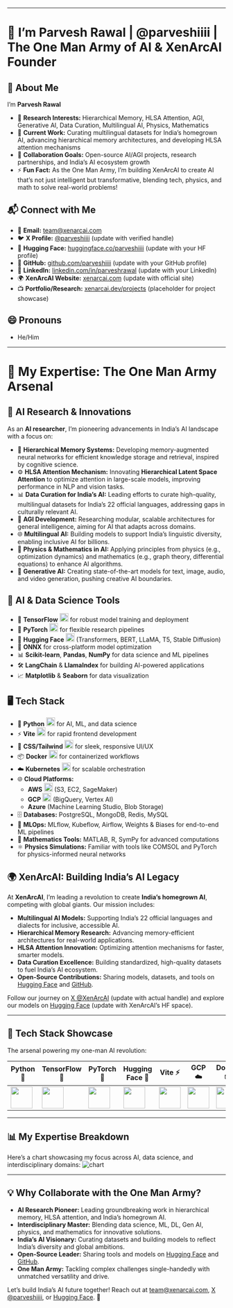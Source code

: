 
---

# 👋 I’m Parvesh Rawal | @parveshiiii | The One Man Army of AI & XenArcAI Founder

## 🌌 About Me
I’m **Parvesh Rawal**

- 🌟 **Research Interests:** Hierarchical Memory, HLSA Attention, AGI, Generative AI, Data Curation, Multilingual AI, Physics, Mathematics  
- 🌱 **Current Work:** Curating multilingual datasets for India’s homegrown AI, advancing hierarchical memory architectures, and developing HLSA attention mechanisms  
- 🤝 **Collaboration Goals:** Open-source AI/AGI projects, research partnerships, and India’s AI ecosystem growth  
- ⚡ **Fun Fact:** As the One Man Army, I’m building XenArcAI to create AI that’s not just intelligent but transformative, blending tech, physics, and math to solve real-world problems!  

## 📬 Connect with Me
- 📧 **Email:** [team@xenarcai.com](mailto:team@xenarcai.com)  
- 🐦 **X Profile:** [@parveshiiii](https://x.com/parveshiiii) (update with verified handle)  
- 🤗 **Hugging Face:** [huggingface.co/parveshiiii](https://huggingface.co) (update with your HF profile)  
- 🐙 **GitHub:** [github.com/parveshiiii](https://github.com) (update with your GitHub profile)  
- 🔗 **LinkedIn:** [linkedin.com/in/parveshrawal](https://linkedin.com) (update with your LinkedIn)  
- 🌍 **XenArcAI Website:** [xenarcai.com](https://xenarcai.com) (update with official site)  
- 📺 **Portfolio/Research:** [xenarcai.dev/projects](https://xenarcai.com) (placeholder for project showcase)  

## 😄 Pronouns
- He/Him

---

# 🤖 My Expertise: The One Man Army Arsenal

## 🌟 AI Research & Innovations
As an **AI researcher**, I’m pioneering advancements in India’s AI landscape with a focus on:  
- 🧠 **Hierarchical Memory Systems:** Developing memory-augmented neural networks for efficient knowledge storage and retrieval, inspired by cognitive science.  
- ⚙️ **HLSA Attention Mechanism:** Innovating **Hierarchical Latent Space Attention** to optimize attention in large-scale models, improving performance in NLP and vision tasks.  
- 📊 **Data Curation for India’s AI:** Leading efforts to curate high-quality, multilingual datasets for India’s 22 official languages, addressing gaps in culturally relevant AI.  
- 🚀 **AGI Development:** Researching modular, scalable architectures for general intelligence, aiming for AI that adapts across domains.  
- 🌐 **Multilingual AI:** Building models to support India’s linguistic diversity, enabling inclusive AI for billions.  
- 🔬 **Physics & Mathematics in AI:** Applying principles from physics (e.g., optimization dynamics) and mathematics (e.g., graph theory, differential equations) to enhance AI algorithms.  
- 🎨 **Generative AI:** Creating state-of-the-art models for text, image, audio, and video generation, pushing creative AI boundaries.  

## 🔧 AI & Data Science Tools
- 🔷 **TensorFlow** <img src="https://www.tensorflow.org/images/tf_logo_32px.png" alt="TensorFlow" width="20"/> for robust model training and deployment  
- 🔶 **PyTorch** <img src="https://pytorch.org/assets/images/pytorch-logo.png" alt="PyTorch" width="20"/> for flexible research pipelines  
- 🤗 **Hugging Face** <img src="https://huggingface.co/front/assets/huggingface_logo-noborder.svg" alt="Hugging Face" width="20"/> (Transformers, BERT, LLaMA, T5, Stable Diffusion)  
- 🧠 **ONNX** for cross-platform model optimization  
- 📊 **Scikit-learn**, **Pandas**, **NumPy** for data science and ML pipelines  
- 🛠️ **LangChain** & **LlamaIndex** for building AI-powered applications  
- 📈 **Matplotlib** & **Seaborn** for data visualization  

## 🖥️ Tech Stack
- 🐍 **Python** <img src="https://www.python.org/static/favicon.ico" alt="Python" width="20"/> for AI, ML, and data science  
- ⚡ **Vite** <img src="https://vitejs.dev/logo.svg" alt="Vite" width="20"/> for rapid frontend development  
- 🎨 **CSS/Tailwind** <img src="https://www.w3.org/Style/CSS/Overview.en.html" alt="CSS" width="20"/> for sleek, responsive UI/UX  
- 📦 **Docker** <img src="https://www.docker.com/wp-content/uploads/2022/03/Moby-logo.png" alt="Docker" width="20"/> for containerized workflows  
- ☁️ **Kubernetes** <img src="https://kubernetes.io/images/favicon.png" alt="Kubernetes" width="20"/> for scalable orchestration  
- 🌐 **Cloud Platforms:**  
  - **AWS** <img src="https://aws.amazon.com/favicon.ico" alt="AWS" width="20"/> (S3, EC2, SageMaker)  
  - **GCP** <img src="https://cloud.google.com/favicon.ico" alt="GCP" width="20"/> (BigQuery, Vertex AI)  
  - **Azure** (Machine Learning Studio, Blob Storage)  
- 🗄️ **Databases:** PostgreSQL, MongoDB, Redis, MySQL  
- 🧪 **MLOps:** MLflow, Kubeflow, Airflow, Weights & Biases for end-to-end ML pipelines  
- 🔢 **Mathematics Tools:** MATLAB, R, SymPy for advanced computations  
- ⚛️ **Physics Simulations:** Familiar with tools like COMSOL and PyTorch for physics-informed neural networks  

## 🌍 XenArcAI: Building India’s AI Legacy
At **XenArcAI**, I’m leading a revolution to create **India’s homegrown AI**, competing with global giants. Our mission includes:  
- **Multilingual AI Models:** Supporting India’s 22 official languages and dialects for inclusive, accessible AI.  
- **Hierarchical Memory Research:** Advancing memory-efficient architectures for real-world applications.  
- **HLSA Attention Innovation:** Optimizing attention mechanisms for faster, smarter models.  
- **Data Curation Excellence:** Building standardized, high-quality datasets to fuel India’s AI ecosystem.  
- **Open-Source Contributions:** Sharing models, datasets, and tools on [Hugging Face](https://huggingface.co) and [GitHub](https://github.com).  

Follow our journey on [X @XenArcAI](https://x.com/XenArcAI) (update with actual handle) and explore our models on [Hugging Face](https://huggingface.co) (update with XenArcAI’s HF space).

---

## 📸 Tech Stack Showcase
The arsenal powering my one-man AI revolution:

| Python 🐍 | TensorFlow 🔷 | PyTorch 🔶 | Hugging Face 🤗 | Vite ⚡ | GCP ☁️ | Docker 📦 |
|-----------|---------------|------------|-----------------|---------|--------|-----------|
| <img src="https://www.python.org/static/favicon.ico" width="50"/> | <img src="https://www.tensorflow.org/images/tf_logo_32px.png" width="50"/> | <img src="https://pytorch.org/assets/images/pytorch-logo.png" width="50"/> | <img src="https://huggingface.co/front/assets/huggingface_logo-noborder.svg" width="50"/> | <img src="https://vitejs.dev/logo.svg" width="50"/> | <img src="https://cloud.google.com/favicon.ico" width="50"/> | <img src="https://www.docker.com/wp-content/uploads/2022/03/Moby-logo.png" width="50"/> |

---

## 📊 My Expertise Breakdown
Here’s a chart showcasing my focus across AI, data science, and interdisciplinary domains:
![chart](https://github.com/user-attachments/assets/c45342b0-58c8-4bca-aff8-6a76d0853f5d)

---

## 💡 Why Collaborate with the One Man Army?
- **AI Research Pioneer:** Leading groundbreaking work in hierarchical memory, HLSA attention, and India’s homegrown AI.  
- **Interdisciplinary Master:** Blending data science, ML, DL, Gen AI, physics, and mathematics for innovative solutions.  
- **India’s AI Visionary:** Curating datasets and building models to reflect India’s diversity and global ambitions.  
- **Open-Source Leader:** Sharing tools and models on [Hugging Face](https://huggingface.co) and [GitHub](https://github.com).  
- **One Man Army:** Tackling complex challenges single-handedly with unmatched versatility and drive.  

Let’s build India’s AI future together! Reach out at [team@xenarcai.com](mailto:team@xenaracai.com), [X @parveshiiii](https://x.com/parveshiiii), or [Hugging Face](https://huggingface.co). 🚀
